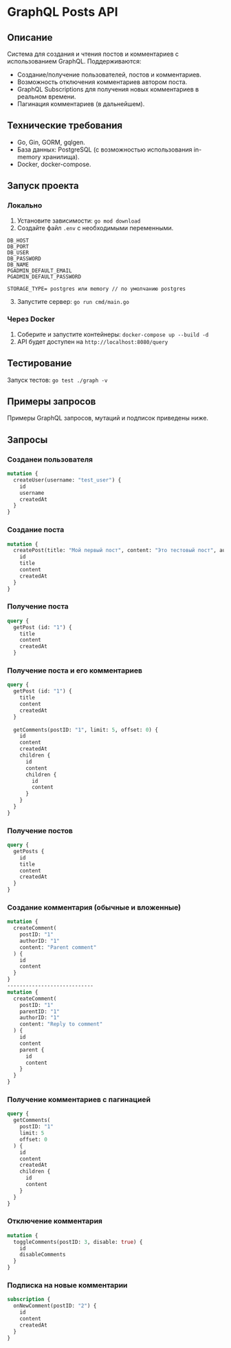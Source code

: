 # GraphQL Posts API

## Описание
Система для создания и чтения постов и комментариев с использованием GraphQL.
Поддерживаются:
- Создание/получение пользователей, постов и комментариев.
- Возможность отключения комментариев автором поста.
- GraphQL Subscriptions для получения новых комментариев в реальном времени.
- Пагинация комментариев (в дальнейшем).

## Технические требования
- Go, Gin, GORM, gqlgen.
- База данных: PostgreSQL (с возможностью использования in-memory хранилища).
- Docker, docker-compose.

## Запуск проекта
### Локально
1. Установите зависимости: `go mod download`
2. Создайте файл `.env` с необходимыми переменными.
```
DB_HOST
DB_PORT
DB_USER
DB_PASSWORD
DB_NAME
PGADMIN_DEFAULT_EMAIL
PGADMIN_DEFAULT_PASSWORD

STORAGE_TYPE= postgres или memory // по умолчанию postgres
```
3. Запустите сервер: `go run cmd/main.go`

### Через Docker
1. Соберите и запустите контейнеры: `docker-compose up --build -d`
2. API будет доступен на `http://localhost:8080/query`

## Тестирование
Запуск тестов: `go test ./graph -v`

## Примеры запросов
Примеры GraphQL запросов, мутаций и подписок приведены ниже.

## Запросы

### Созданеи пользователя
```graphql
mutation {
  createUser(username: "test_user") {
    id
    username
    createdAt
  }
}
```

### Создание поста
```graphql
mutation {
  createPost(title: "Мой первый пост", content: "Это тестовый пост", authorID: 1) {
    id
    title
    content
    createdAt
  }
}
```

### Получение поста
```graphql
query {
  getPost (id: "1") {
    title
    content
    createdAt
  }
```

### Получение поста и его комментариев
```graphql
query {
  getPost (id: "1") {
    title
    content
    createdAt
  }
  
  getComments(postID: "1", limit: 5, offset: 0) {
    id
    content
    createdAt
    children {
      id
      content
      children {
        id
        content
      }
    }
  }
}
```

### Получение постов
```graphql
query {
  getPosts {
    id
    title
    content
    createdAt
  }
}
```

### Создание комментария (обычные и вложенные)
```graphql
mutation {
  createComment(
    postID: "1"
    authorID: "1"
    content: "Parent comment"
  ) {
    id
    content
  }
}
----------------------------
mutation {
  createComment(
    postID: "1"
    parentID: "1"
    authorID: "1"
    content: "Reply to comment"
  ) {
    id
    content
    parent {
      id
      content
    }
  }
}
```

### Получение комментариев с пагинацией
```graphql
query {
  getComments(
    postID: "1"
    limit: 5
    offset: 0
  ) {
    id
    content
    createdAt
    children {
      id
      content
    }
  }
}
```

### Отключение комментария
```graphql
mutation {
  toggleComments(postID: 3, disable: true) {
    id
    disableComments
  }
}
```

### Подписка на новые комментарии
```graphql
subscription {
  onNewComment(postID: "2") {
    id
    content
    createdAt
  }
}
```